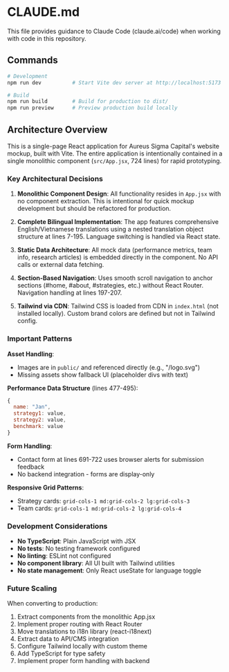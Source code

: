 # CLAUDE.md

This file provides guidance to Claude Code (claude.ai/code) when working with code in this repository.

## Commands

```bash
# Development
npm run dev          # Start Vite dev server at http://localhost:5173

# Build
npm run build        # Build for production to dist/
npm run preview      # Preview production build locally
```

## Architecture Overview

This is a single-page React application for Aureus Sigma Capital's website mockup, built with Vite. The entire application is intentionally contained in a single monolithic component (`src/App.jsx`, 724 lines) for rapid prototyping.

### Key Architectural Decisions

1. **Monolithic Component Design**: All functionality resides in `App.jsx` with no component extraction. This is intentional for quick mockup development but should be refactored for production.

2. **Complete Bilingual Implementation**: The app features comprehensive English/Vietnamese translations using a nested translation object structure at lines 7-195. Language switching is handled via React state.

3. **Static Data Architecture**: All mock data (performance metrics, team info, research articles) is embedded directly in the component. No API calls or external data fetching.

4. **Section-Based Navigation**: Uses smooth scroll navigation to anchor sections (#home, #about, #strategies, etc.) without React Router. Navigation handling at lines 197-207.

5. **Tailwind via CDN**: Tailwind CSS is loaded from CDN in `index.html` (not installed locally). Custom brand colors are defined but not in Tailwind config.

### Important Patterns

**Asset Handling**:
- Images are in `public/` and referenced directly (e.g., "/logo.svg")
- Missing assets show fallback UI (placeholder divs with text)

**Performance Data Structure** (lines 477-495):
```javascript
{
  name: "Jan",
  strategy1: value,
  strategy2: value,
  benchmark: value
}
```

**Form Handling**:
- Contact form at lines 691-722 uses browser alerts for submission feedback
- No backend integration - forms are display-only

**Responsive Grid Patterns**:
- Strategy cards: `grid-cols-1 md:grid-cols-2 lg:grid-cols-3`
- Team cards: `grid-cols-1 md:grid-cols-2 lg:grid-cols-4`

### Development Considerations

- **No TypeScript**: Plain JavaScript with JSX
- **No tests**: No testing framework configured
- **No linting**: ESLint not configured
- **No component library**: All UI built with Tailwind utilities
- **No state management**: Only React useState for language toggle

### Future Scaling

When converting to production:
1. Extract components from the monolithic App.jsx
2. Implement proper routing with React Router
3. Move translations to i18n library (react-i18next)
4. Extract data to API/CMS integration
5. Configure Tailwind locally with custom theme
6. Add TypeScript for type safety
7. Implement proper form handling with backend